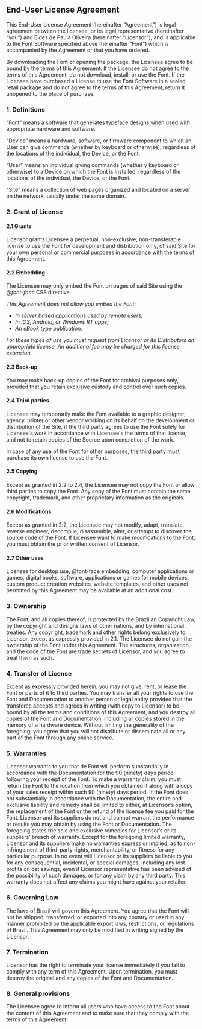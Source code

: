 ## End-User License Agreement

This End-User License Agreement (hereinafter “Agreement”) is legal agreement between the licensee, or its legal representative (hereinafter “you”) and Eldes de Paula Oliveira (hereinafter “Licensor”), and is applicable to the Font Software specified above (hereinafter “Font”) which is accompanied by the Agreement or that you have ordered.

By downloading the Font or opening the package, the Licensee agree to be bound by the terms of this Agreement. If the Licensee do not agree to the terms of this Agreement, do not download, install, or use the Font. If the Licensee have purchased a License to use the Font Software in a sealed retail package and do not agree to the terms of this Agreement, return it unopened to the place of purchase.

### 1. Definitions

“Font” means a software that generates typeface designs when used with appropriate hardware and software.

“Device” means a hardware, software, or firmware component to which an User can give commands (whether by keyboard or otherwise), regardless of the locations of the individual, the Device, or the Font.

“User” means an individual giving commands (whether y keyboard or otherwise) to a Device on which the Font is installed, regardless of the locations of the individual, the Device, or the Font.

"Site" means a collection of web pages organized and located on a server on the network, usually under the same domain.

### 2. Grant of License

#### 2.1	Grants

Licensor grants Licensee a perpetual, non-exclusive, non-transferable license to use the Font for development and distribution only, of said Site for your own personal or commercial purposes in accordance with the terms of this Agreement.

#### 2.2	Embedding

The Licensee may only embed the Font on pages of said Site using the _@font-face_ CSS directive.

_This Agreement does not allow you embed the Font:_

- _In server based applications used by remote users;_
- _In iOS, Android, or Windows RT apps;_
- _An eBook type publication._

_For these types of use you must request from Licensor or its Distributors an appropriate license. An additional fee may be charged for this license extension._

#### 2.3	Back-up

You may make back-up copies of the Font for archival purposes only, provided that you retain exclusive custody and control over such copies.

#### 2.4 Third parties

Licensee may temporarily make the Font available to a graphic designer, agency, printer or other vendor working on its behalf on the development or distribution of the Site, if the third party agrees to use the Font solely for Licensee's work in accordance with Licensee's the terms of that license, and not to retain copies of the Source upon completion of the work.

In case of any use of the Font for other purposes, the third party must purchase its own license to use the Font.

#### 2.5	Copying

Except as granted in 2.2 to 2.4, the Licensee may not copy the Font or allow third parties to copy the Font. Any copy of the Font must contain the same copyright, trademark, and other proprietary information as the originals.

#### 2.6 Modifications

Except as granted in 2.2, the Licensee may not modify, adapt, translate, reverse engineer, decompile, disassemble, alter, or attempt to discover the source code of the Font. If Licensee want to make modifications to the Font, you must obtain the prior written consent of Licensor.

#### 2.7	Other uses

Licenses for desktop use, @font-face embedding, computer applications or games, digital books, software, applications or games for mobile devices, custom product creation websites, website templates, and other uses not permitted by this Agreement may be available at an additional cost.

### 3. Ownership

The Font, and all copies thereof, is protected by the Brazilian Copyright Law, by the copyright and designs laws of other nations, and by international treaties. Any copyright, trademark and other rights belong exclusively to Licensor, except as expressly provided in 2.1. The Licensee do not gain the ownership of the Font under this Agreement. The structures, organization, and the code of the Font are trade secrets of Licensor, and you agree to treat them as such.

### 4. Transfer of License

Except as expressly provided herein, you may not give, rent, or lease the Font or parts of it to third parties. You may transfer all your rights to use the Font and Documentation to another person or legal entity provided that the transferee accepts and agrees in writing (with copy to Licensor) to be bound by all the terms and conditions of this Agreement, and you destroy all copies of the Font and Documentation, including all copies stored in the memory of a hardware device. Without limiting the generality of the foregoing, you agree that you will not distribute or disseminate all or any part of the Font through any online service.

### 5.	Warranties

Licensor warrants to you that de Font will perform substantially in accordance with the Documentation for the 90 (ninety) days period following your receipt of the Font. To make a warranty claim, you must return the Font to the location from which you obtained it along with a copy of your sales receipt within such 90 (ninety) days period. If the Font does not substantially in accordance with the Documentation, the entire and exclusive liability and remedy shall be limited to either, at Licensor’s option, the replacement of the Font or the refund of the license fee you paid for the Font. Licensor and its suppliers do not and cannot warrant the performance or results you may obtain by using the Font or Documentation. The foregoing states the sole and exclusive remedies for Licensor’s or its suppliers’ breach of warranty. Except for the foregoing limited warranty, Licensor and its suppliers make no warranties express or implied, as to non-infringement of third-party rights, merchantability, or fitness for any particular purpose. In no event will Licensor or its suppliers be liable to you for any consequential, incidental, or special damages, including any lost profits or lost savings, even if Licensor representative has been advised of the possibility of such damages, or for any claim by any third party. This warranty does not affect any claims you might have against your retailer.

### 6.	Governing Law

The laws of Brazil will govern this Agreement. You agree that the Font will not be shipped, transferred, or exported into any country or used in any manner prohibited by the applicable export laws, restrictions, or regulations of Brazil. This Agreement may only be modified in writing signed by the Licensor.

### 7.	Termination

Licensor has the right to terminate your license immediately if you fail to comply with any term of this Agreement. Upon termination, you must destroy the original and any copies of the Font and Documentation.

### 8.	General provisions

The Licensee agree to inform all users who have access to the Font about the content of this Agreement and to make sure that they comply with the terms of this Agreement.
